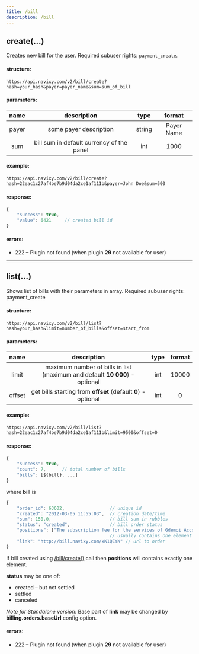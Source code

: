 ```yaml
---
title: /bill
description: /bill
---
```


## create(…)

Creates new bill for the user. Required subuser rights: `payment_create`.

#### structure:

    https://api.navixy.com/v2/bill/create?hash=your_hash&payer=payer_name&sum=sum_of_bill

#### parameters:

| name | description | type| format|
| :------: | :------: | :-----:| :------:|
| payer | some payer description | string| Payer Name |
| sum |bill sum in default currency of the panel | int | 1000 |

#### example:

    https://api.navixy.com/v2/bill/create?hash=22eac1c27af4be7b9d04da2ce1af111b&payer=John Doe&sum=500

#### response:

```js
{
    "success": true,
    "value": 6421     // created bill id
}
```

#### errors:

*   222 – Plugin not found (when plugin **29** not available for user)

---

## list(…)

Shows list of bills with their parameters in array. Required subuser rights: payment_create

#### structure:

    https://api.navixy.com/v2/bill/list?hash=your_hash&limit=number_of_bills&offset=start_from

#### parameters:


| name | description | type| format|
| :------: | :------: | :-----:| :------:|
| limit | maximum number of bills in list (maximum and default **10 000**) - optional | int | 10000 |
| offset | get bills starting from **offset** (default **0**) - optional | int | 0 |

#### example:

    https://api.navixy.com/v2/bill/list?hash=22eac1c27af4be7b9d04da2ce1af111b&limit=9500&offset=0

#### response:

```js
{
    "success": true,
    "count": 7,      // total number of bills
    "bills": [${bill}, ...]
}
```

where **bill** is

```js
{
    "order_id": 63602,                 // unique id
    "created": "2012-03-05 11:55:03",  // creation date/time
    "sum": 150.0,                      // bill sum in rubbles
    "status": "created",               // bill order status
    "positions": ["The subscription fee for the services of Gdemoi Account W3"],  // list of position names.
                                       // usually contains one element for bill
    "link": "http://bill.navixy.com/xK1QEYK" // url to order
}
```

If bill created using [/bill/create()](#create) call then **positions** will contains exactly one element.

**status** may be one of:

* created – but not settled
* settled
* canceled 

_Note for Standalone version_: Base part of **link** may be changed by **billing.orders.baseUrl** config option.

#### errors:

*   222 – Plugin not found (when plugin **29** not available for user)
